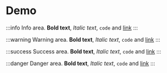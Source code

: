 # Demo

:::info
Info area. **Bold text**, *Italic text*, `code` and [link](https://github.com/typora/typora-issues/issues/816)
:::

:::warning
Warning area. **Bold text**, *Italic text*, `code` and [link](https://github.com/typora/typora-issues/issues/816)
:::

:::success
Success area. **Bold text**, *Italic text*, `code` and [link](https://github.com/typora/typora-issues/issues/816)
:::

:::danger
Danger area. **Bold text**, *Italic text*, `code` and [link](https://github.com/typora/typora-issues/issues/816)
:::
 